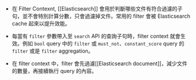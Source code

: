 - 在 Filter Contexnt, [[Elasticsearch]] 會用於判斷哪些文件有符合過濾的子句，並不會特別計算分數，只會過濾掉文件。常用的 filter 會被 Elasticsearch cache 起來以提升效能。

- 每當有 `filter` 參數帶入至 `search` API 的查詢子句時，filter context 就會生效。例如 `bool` query 中的 `filter` 或 `must_not`、`constant_score` query 的 `filter` 或是 `filter` aggregation。
- 在 filter context 中，filter 會先過濾[[Elasticsearch document]]，減少文件的數量，再接續執行 query 的內容。